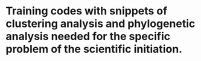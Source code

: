 # Training codes with snippets of clustering analysis and phylogenetic analysis needed for the specific problem of the scientific initiation.
